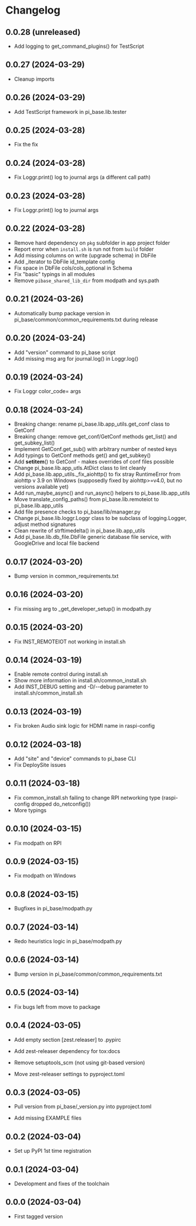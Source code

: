 # Changelog

## 0.0.28 (unreleased)

* Add logging to get_command_plugins() for TestScript

## 0.0.27 (2024-03-29)

* Cleanup imports

## 0.0.26 (2024-03-29)

* Add TestScript framework in pi_base.lib.tester

## 0.0.25 (2024-03-28)

* Fix the fix

## 0.0.24 (2024-03-28)

* Fix Loggr.print() log to journal args (a different call path)

## 0.0.23 (2024-03-28)

* Fix Loggr.print() log to journal args

## 0.0.22 (2024-03-28)

* Remove hard dependency on `pkg` subfolder in app project folder
* Report error when `install.sh` is run not from `build` folder
* Add missing columns on write (upgrade schema) in DbFile
* Add _iterator to DbFile id_template config
* Fix space in DbFile cols/cols_optional in Schema
* Fix "basic" typings in all modules
* Remove `pibase_shared_lib_dir` from modpath and sys.path

## 0.0.21 (2024-03-26)

* Automatically bump package version in pi_base/common/common_requirements.txt during release

## 0.0.20 (2024-03-24)

* Add "version" command to pi_base script
* Add missing msg arg for journal.log() in Loggr.log()

## 0.0.19 (2024-03-24)

* Fix Loggr color_code= args

## 0.0.18 (2024-03-24)

* Breaking change: rename pi_base.lib.app_utils.get_conf class to GetConf
* Breaking change: remove get_conf/GetConf methods get_list() and get_subkey_list()
* Implement GetConf.get_sub() with arbitrary number of nested keys
* Add typings to GetConf methods get() and get_subkey()
* Add __setitem__() to GetConf - makes overrides of conf files possible
* Change pi_base.lib.app_utls.AtDict class to lint cleanly
* Add pi_base.lib.app_utils._fix_aiohttp() to fix stray RuntimeError from aiohttp v 3.9 on Windows (supposedly fixed by aiohttp>=v4.0, but no versions available yet)
* Add run_maybe_async() and run_async() helpers to pi_base.lib.app_utils
* Move translate_config_paths() from pi_base.lib.remoteiot to pi_base.lib.app_utils
* Add file presence checks to pi_base/lib/manager.py
* Change pi_base.lib.loggr.Loggr class to be subclass of logging.Logger, adjust method signatures
* Clean rewrite of strftimedelta() in pi_base.lib.app_utils
* Add pi_base.lib.db_file.DbFile generic database file service, with GoogleDrive and local file backend

## 0.0.17 (2024-03-20)

* Bump version in common_requirements.txt

## 0.0.16 (2024-03-20)

* Fix missing arg to _get_developer_setup() in modpath.py

## 0.0.15 (2024-03-20)

* Fix INST_REMOTEIOT not working in install.sh

## 0.0.14 (2024-03-19)

* Enable remote control during install.sh
* Show more information in install.sh/common_install.sh
* Add INST_DEBUG setting and -D/--debug parameter to install.sh/common_install.sh

## 0.0.13 (2024-03-19)

* Fix broken Audio sink logic for HDMI name in raspi-config

## 0.0.12 (2024-03-18)

* Add "site" and "device" commands to pi_base CLI
* Fix DeploySite issues

## 0.0.11 (2024-03-18)

* Fix common_install.sh failing to change RPI networking type (raspi-config dropped do_netconfig())
* More typings

## 0.0.10 (2024-03-15)

* Fix modpath on RPI

## 0.0.9 (2024-03-15)

* Fix modpath on Windows

## 0.0.8 (2024-03-15)

* Bugfixes in pi_base/modpath.py

## 0.0.7 (2024-03-14)

* Redo heuristics logic in pi_base/modpath.py

## 0.0.6 (2024-03-14)

* Bump version in pi_base/common/common_requirements.txt

## 0.0.5 (2024-03-14)

* Fix bugs left from move to package

## 0.0.4 (2024-03-05)

* Add empty section [zest.releaser] to .pypirc

* Add zest-releaser dependency for tox:docs

* Remove setuptools_scm (not using git-based version)

* Move zest-releaser settings to pyproject.toml

## 0.0.3 (2024-03-05)

* Pull version from pi_base/_version.py into pyproject.toml

* Add missing EXAMPLE files

## 0.0.2 (2024-03-04)

* Set up PyPI 1st time registration

## 0.0.1 (2024-03-04)

* Development and fixes of the toolchain

## 0.0.0 (2024-03-04)

* First tagged version

